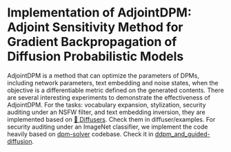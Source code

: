 # Implementation of AdjointDPM: Adjoint Sensitivity Method for Gradient Backpropagation of Diffusion Probabilistic Models

AdjointDPM is a method that can optimize the parameters of DPMs, including network parameters, text embedding and noise states,  when the objective is a differentiable metric defined on the generated contents. There are several interesting experiments to demonstrate the effectiveness of AdjointDPM. For the tasks: vocabulary expansion, stylization, security auditing under an NSFW filter, and text embedding inversion, they are implemented based on [🧨 Diffusers](https://github.com/huggingface/diffusers). Check them in diffuser/examples. For security auditing under an ImageNet classifier, we implement the code heavily based on [dpm-solver](https://github.com/LuChengTHU/dpm-solver/tree/main/examples/ddpm_and_guided-diffusion) codebase. Check it in [ddpm_and_guided-diffusion](https://github.com/AnonymousProjects/Demo/tree/main/ddpm_and_guided-diffusion).


